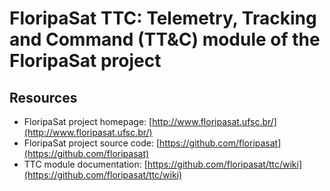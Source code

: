# FloripaSat TTC: Telemetry, Tracking and Command (TT&amp;C) module of the FloripaSat project

## Resources

* FloripaSat project homepage: [http://www.floripasat.ufsc.br/](http://www.floripasat.ufsc.br/)
* FloripaSat project source code: [https://github.com/floripasat](https://github.com/floripasat)
* TTC module documentation: [https://github.com/floripasat/ttc/wiki](https://github.com/floripasat/ttc/wiki)

